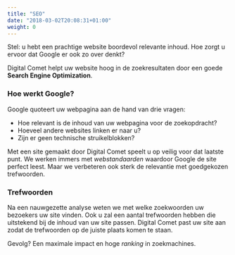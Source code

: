```yaml
---
title: "SEO"
date: "2018-03-02T20:08:31+01:00"
weight: 0
---
```


Stel: u hebt een prachtige website boordevol relevante inhoud. Hoe zorgt u ervoor dat Google er ook zo over denkt?

Digital Comet helpt uw website hoog in de zoekresultaten door een goede **Search Engine Optimization**.

<!--more-->

### Hoe werkt Google?

Google quoteert uw webpagina aan de hand van drie vragen:

- Hoe relevant is de inhoud van uw webpagina voor de zoekopdracht?
- Hoeveel andere websites linken er naar u?
- Zijn er geen technische struikelblokken?

Met een site gemaakt door Digital Comet speelt u op veilig voor dat laatste punt. We werken immers met _webstandaarden_ waardoor Google de site perfect leest. Maar we verbeteren ook sterk de relevantie met goedgekozen trefwoorden.

### Trefwoorden

Na een nauwgezette analyse weten we met welke zoekwoorden uw bezoekers uw site vinden. Ook u zal een aantal trefwoorden hebben die uitstekend bij de inhoud van uw site passen. Digital Comet past uw site aan zodat de trefwoorden op de juiste plaats komen te staan.

Gevolg? Een maximale impact en hoge _ranking_ in zoekmachines.
